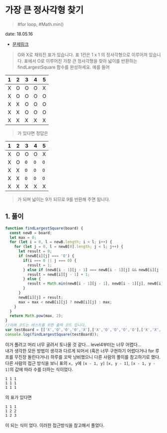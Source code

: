 # 가장 큰 정사각형 찾기

> #for loop, #Math.min()

date: 18.05.16

* [문제링크](https://programmers.co.kr/learn/challenge_codes/190)

> O와 X로 채워진 표가 있습니다. 표 1칸은 1 x 1 의 정사각형으로 이루어져 있습니다. 표에서 O로 이루어진 가장 큰 정사각형을 찾아 넓이를 반환하는 findLargestSquare 함수를 완성하세요. 예를 들어
>
| 1 | 2 | 3 | 4 | 5 |
| --- | --- | --- | --- | --- |
| X | O | O | O | X |
| X | O | O | O | O |
| X | X | O | O | O |
| X | X | O | O | O |
| X | X | X | X | X |
>
> 가 있다면 정답은
>
| 1 | 2 | 3 | 4 | 5 |
| --- | --- | --- | --- | --- |
| X | O | O | O | X |
| X | O | `O` | `O` | `O` |
| X | X | `O` | `O` | `O` |
| X | X | `O` | `O` | `O` |
| X | X | X | X | X |
>
> 가 되며 넓이는 9가 되므로 9를 반환해 주면 됩니다.

## 1. 풀이

```js
function findLargestSquare(board) {
  const newB = board;
  let max = 0;
  for (let i = 0, l = newB.length; i < l; i++) {
    for (let j = 0, l = newB[0].length; j < l; j++) {
      let result = 0;
      if (newB[i][j] === 'O') {
        if(i === 0 || j === 0) {
          result = 1;
        } else if (newB[i - 1][j - 1] === newB[i - 1][j] && newB[i][j - 1] === newB[i - 1][j]) {
          result = newB[i][j - 1] + 1;
        } else {
          result = Math.min(newB[i - 1][j - 1], newB[i - 1][j], newB[i][j - 1]) + 1;
        }
      } 
      newB[i][j] = result;
      max = max < newB[i][j] ? newB[i][j] : max;
    }
  }
  return Math.pow(max, 2);
}
//아래 코드는 테스트를 위한 출력 코드 입니다.
var testBoard = [['X','O','O','O','X'],['X','O','O','O','O'],['X','X','O','O','O'],['X','X','O','O','O'],['X','X','X','X','X']];
console.log(findLargestSquare(testBoard));
```

이거 풀려고 머리 너무 굴려서 토나올 것 같다... level4부터는 너무 어렵다...  
내가 생각한 모든 방법이 생각과 다르게 되어서 (혹은 너무 구현하기 어렵다거나 for 루프를 무진장 돌린다거나) 하루를 꼬박 낭비했으니 다른 사람의 풀이를 참고하기로 했다.   
다른 사람의 접근 방식을 보니 표의 `x, y`에 `[x - 1, y]` `[x, y - 1]`, `[x - 1, y - 1]`의 값에 따라 수를 더하는 식이었다.

```
1 1 1
1 1 1
1 1 1
```
의 표가 있다면
```
1 1 1
1 2 2
1 2 3
```
이 되는 식이 었다. 이러한 접근방식을 참고해서 풀었다.